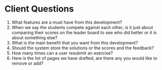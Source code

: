 # Client Questions

1.    What features are a must have from this development?
2.    When we say the students compete against each other, is it just about comparing their scores on the leader board to see who did better or it is about something else? 
3.    What is the main benefit that you want from this development?
4.    Should the system store the solutions or the scores and the feedback?
5.    How many times can a user resubmit an exercise?
6.    Here is the list of pages we have drafted, are there any you would like to remove or add?